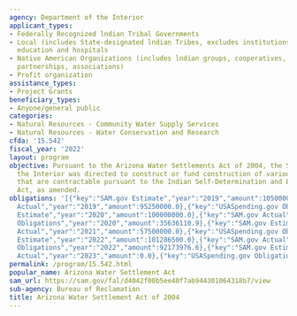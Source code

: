 ```yaml
---
agency: Department of the Interior
applicant_types:
- Federally Recognized lndian Tribal Governments
- Local (includes State-designated lndian Tribes, excludes institutions of higher
  education and hospitals
- Native American Organizations (includes lndian groups, cooperatives, corporations,
  partnerships, associations)
- Profit organization
assistance_types:
- Project Grants
beneficiary_types:
- Anyone/general public
categories:
- Natural Resources - Community Water Supply Services
- Natural Resources - Water Conservation and Research
cfda: '15.542'
fiscal_year: '2022'
layout: program
objective: Pursuant to the Arizona Water Settlements Act of 2004, the Secretary of
  the Interior was directed to construct or fund construction of various facilities
  that are contractable pursuant to the Indian Self-Determination and Education Assistance
  Act, as amended.
obligations: '[{"key":"SAM.gov Estimate","year":"2019","amount":105000000.0},{"key":"SAM.gov
  Actual","year":"2019","amount":95250000.0},{"key":"USASpending.gov Obligations","year":"2019","amount":37194729.44},{"key":"SAM.gov
  Estimate","year":"2020","amount":100000000.0},{"key":"SAM.gov Actual","year":"2020","amount":95500000.0},{"key":"USASpending.gov
  Obligations","year":"2020","amount":35636110.9},{"key":"SAM.gov Estimate","year":"2021","amount":66000000.0},{"key":"SAM.gov
  Actual","year":"2021","amount":57500000.0},{"key":"USASpending.gov Obligations","year":"2021","amount":13843777.14},{"key":"SAM.gov
  Estimate","year":"2022","amount":101286500.0},{"key":"SAM.gov Actual","year":"2022","amount":102069000.0},{"key":"USASpending.gov
  Obligations","year":"2022","amount":92173976.6},{"key":"SAM.gov Estimate","year":"2023","amount":99070000.0},{"key":"SAM.gov
  Actual","year":"2023","amount":0.0},{"key":"USASpending.gov Obligations","year":"2023","amount":1485871.55}]'
permalink: /program/15.542.html
popular_name: Arizona Water Settlement Act
sam_url: https://sam.gov/fal/d4042f00b5ee40f7ab944301064318b7/view
sub-agency: Bureau of Reclamation
title: Arizona Water Settlement Act of 2004
---
```

